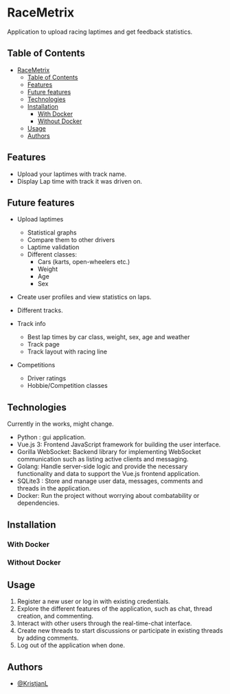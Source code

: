 # RaceMetrix
Application to upload racing laptimes and get feedback statistics.

## Table of Contents

- [RaceMetrix](#racemetrix)
  - [Table of Contents](#table-of-contents)
  - [Features](#features)
  - [Future features](#future-features)
  - [Technologies](#technologies)
  - [Installation](#installation)
    - [With Docker](#with-docker)
    - [Without Docker](#without-docker)
  - [Usage](#usage)
  - [Authors](#authors)


## Features
- Upload your laptimes with track name.
- Display Lap time with track it was driven on.

## Future features
- Upload laptimes
    - Statistical graphs
    - Compare them to other drivers
    - Laptime validation
    - Different classes:
        - Cars (karts, open-wheelers etc.)
        - Weight
        - Age
        - Sex

- Create user profiles and view statistics on laps.

- Different tracks.

- Track info
    - Best lap times by car class, weight, sex, age and weather
    - Track page
    - Track layout with racing line

- Competitions
    - Driver ratings
    - Hobbie/Competition classes


## Technologies
Currently in the works, might change.
- Python : gui application.
- Vue.js 3: Frontend JavaScript framework for building the user interface.
- Gorilla WebSocket: Backend library for implementing WebSocket communication such as listing active clients and messaging.
- Golang: Handle server-side logic and provide the necessary functionality and data to support the Vue.js frontend application.
- SQLite3 : Store and manage user data, messages, comments and threads in the application.
- Docker: Run the project without worrying about combatability or dependencies.

## Installation

### With Docker


### Without Docker



## Usage

1. Register a new user or log in with existing credentials.
2. Explore the different features of the application, such as chat, thread creation, and commenting.
3. Interact with other users through the real-time-chat interface.
4. Create new threads to start discussions or participate in existing threads by adding comments.
5. Log out of the application when done.

## Authors

- [@KristjanL](https://github.com/KristjanL1)

